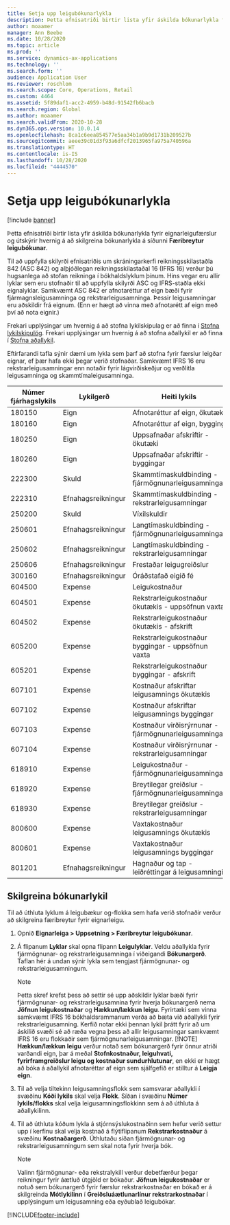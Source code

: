 ```yaml
---
title: Setja upp leigubókunarlykla
description: Þetta efnisatriði birtir lista yfir áskilda bókunarlykla fyrir eignarleigufærslur og útskýrir hvernig á að skilgreina bókunarlykla á síðunni færibreytur leigubókunar.
author: moaamer
manager: Ann Beebe
ms.date: 10/28/2020
ms.topic: article
ms.prod: ''
ms.service: dynamics-ax-applications
ms.technology: ''
ms.search.form: ''
audience: Application User
ms.reviewer: roschlom
ms.search.scope: Core, Operations, Retail
ms.custom: 4464
ms.assetid: 5f89daf1-acc2-4959-b48d-91542fb6bacb
ms.search.region: Global
ms.author: moaamer
ms.search.validFrom: 2020-10-28
ms.dyn365.ops.version: 10.0.14
ms.openlocfilehash: 8ca1c6eea854577e5aa34b1a9b9d1731b209527b
ms.sourcegitcommit: aeee39c01d3f93a6dfcf2013965fa975a740596a
ms.translationtype: HT
ms.contentlocale: is-IS
ms.lasthandoff: 10/28/2020
ms.locfileid: "4444570"
---
```

# <a name="set-up-lease-posting-accounts"></a>Setja upp leigubókunarlykla

[!include [banner](../includes/banner.md)]

Þetta efnisatriði birtir lista yfir áskilda bókunarlykla fyrir eignarleigufærslur og útskýrir hvernig á að skilgreina bókunarlykla á síðunni **Færibreytur leigubókunar**.

Til að uppfylla skilyrði efnisatriðis um skráningarkerfi reikningsskilastaðla 842 (ASC 842) og alþjóðlegan reikningsskilastaðal 16 (IFRS 16) verður þú hugsanlega að stofan reikninga í bókhaldslyklum þínum. Hins vegar eru allir lyklar sem eru stofnaðir til að uppfylla skilyrði ASC og IFRS-staðla ekki eignalyklar. Samkvæmt ASC 842 er afnotaréttur af eign bæði fyrir fjármagnsleigusamninga og rekstrarleigusamninga. Þessir leigusamningar eru aðskildir frá eignum. (Enn er hægt að vinna með afnotarétt af eign með því að nota eignir.)

Frekari upplýsingar um hvernig á að stofna lykilskipulag er að finna í [Stofna lykilskipulög](../general-ledger/tasks/create-account-structures.md). Frekari upplýsingar um hvernig á að stofna aðallykil er að finna í [Stofna aðallykil](../general-ledger/tasks/create-main-account.md).

Eftirfarandi tafla sýnir dæmi um lykla sem þarf að stofna fyrir færslur leigðar eignar, ef þær hafa ekki þegar verið stofnaðar. Samkvæmt IFRS 16 eru rekstrarleigusamningar enn notaðir fyrir lágvirðiskeðjur og verðlitla leigusamninga og skammtímaleigusamninga.

| Númer fjárhagslykils | Lykilgerð  | Heiti lykils                                          |
|-----------------------|---------------|-------------------------------------------------------|
| 180150                | Eign         | Afnotaréttur af eign, ökutæki                                     |
| 180160                | Eign         | Afnotaréttur af eign, bygging                                    |
| 180250                | Eign         | Uppsafnaðar afskriftir - ökutæki                   |
| 180260                | Eign         | Uppsafnaðar afskriftir - byggingar                  |
| 222300                | Skuld     | Skammtímaskuldbinding - fjármögnunarleigusamningar                |
| 222310                | Efnahagsreikningur | Skammtímaskuldbinding - rekstrarleigusamningar              |
| 250200                | Skuld     | Víxilskuldir                                         |
| 250601                | Efnahagsreikningur | Langtímaskuldbinding - fjármögnunarleigusamningar                 |
| 250602                | Efnahagsreikningur | Langtímaskuldbinding - rekstrarleigusamningar               |
| 250606                | Efnahagsreikningur | Frestaðar leigugreiðslur                                         |
| 300160                | Efnahagsreikningur | Óráðstafað eigið fé                                     |
| 604500                | Expense       | Leigukostnaður                                         |
| 604501                | Expense       | Rekstrarleigukostnaður ökutækis - uppsöfnun vaxta  |
| 604502                | Expense       | Rekstrarleigukostnaður ökutækis - afskrift        |
| 605200                | Expense       | Rekstrarleigukostnaður byggingar - uppsöfnun vaxta |
| 605201                | Expense       | Rekstrarleigukostnaður byggingar - afskrift       |
| 607101                | Expense       | Kostnaður afskriftar leigusamnings ökutækis                    |
| 607102                | Expense       | Kostnaður afskriftar leigusamnings byggingar                   |
| 607103                | Expense       | Kostnaður virðisrýrnunar - fjármögnunarleigusamningar                   |
| 607104                | Expense       | Kostnaður virðisrýrnunar - rekstrarleigusamningar                 |
| 618910                | Expense       | Leigukostnaður - fjármögnunarleigusamningar                        |
| 618920                | Expense       | Breytilegar greiðslur - fjármögnunarleigusamningar                    |
| 618930                | Expense       | Breytilegar greiðslur - rekstrarleigusamningar                  |
| 800600                | Expense       | Vaxtakostnaður leigusamnings ökutækis                        |
| 800601                | Expense       | Vaxtakostnaður leigusamnings byggingar                       |
| 801201                | Efnahagsreikningur | Hagnaður og tap - leiðréttingar á leigusamningi                      |

## <a name="configure-posting-accounts"></a>Skilgreina bókunarlykil

Til að úthluta lyklum á leigubækur og-flokka sem hafa verið stofnaðir verður að skilgreina færibreytur fyrir eignarleigu.

1. Opnið **Eignarleiga \> Uppsetning \> Færibreytur leigubókunar**.
2. Á flipanum **Lyklar** skal opna flipann **Leigulyklar**. Veldu aðallykla fyrir fjármögnunar- og rekstrarleigusamninga í viðeigandi **Bókunargerð**. Taflan hér á undan sýnir lykla sem tengjast fjármögnunar- og rekstrarleigusamningum.

    > [!NOTE]
    > Þetta skref krefst þess að settir sé upp aðskildir lyklar bæði fyrir fjármögnunar- og rekstrarleigusamnina fyrir hverja bókunargerð nema **Jöfnun leigukostnaðar** og **Hækkun/lækkun leigu**. Fyrirtæki sem vinna samkvæmt IFRS 16 bókhaldsrammanum verða að bæta við aðallykli fyrir rekstrarleigusamning. Kerfið notar ekki þennan lykil þrátt fyrir að um áskilið svæði sé að ræða vegna þess að allir leigusamningar samkvæmt IFRS 16 eru flokkaðir sem fjármögnunarleigusamningar.
    >[!NOTE]
    > **Hækkun/lækkun leigu** verður notað sem bókunargerð fyrir önnur atriði varðandi eign, þar á meðal **Stofnkostnaður, leiguhvati, fyrirframgreiðslur leigu og kostnaður sundurhlutunar**, en ekki er hægt að bóka á aðallykil afnotaréttar af eign sem sjálfgefið er stilltur á **Leigja eign**.        
    
3. Til að velja tiltekinn leigusamningsflokk sem samsvarar aðallykli í svæðinu **Kóði lykils** skal velja **Flokk**. Síðan í svæðinu **Númer lykils/flokks** skal velja leigusamningsflokkinn sem á að úthluta á aðallykilinn.
4. Til að úthluta kóðum lykla á stjórnsýslukostnaðinn sem hefur verið settur upp í kerfinu skal velja kostnað á flýtiflipanum **Rekstrarkostnaður** á svæðinu **Kostnaðargerð**. Úthlutaðu síðan fjármögnunar- og rekstrarleigusamningum sem skal nota fyrir hverja bók.

    > [!NOTE]
    > Valinn fjármögnunar- eða rekstralykill verður debetfærður þegar reikningur fyrir áætluð útgjöld er bókaður.
    > **Jöfnun leigukostnaðar** er notuð sem bókunargerð fyrir færslur rekstrarkostnaðar en bókað er á skilgreinda **Mótlykilinn** í **Greiðsluáætlunarlínur rekstrarkostnaðar** í upplýsingum um leigusamning eða eyðublað leigubókar.   


[!INCLUDE[footer-include](../../includes/footer-banner.md)]